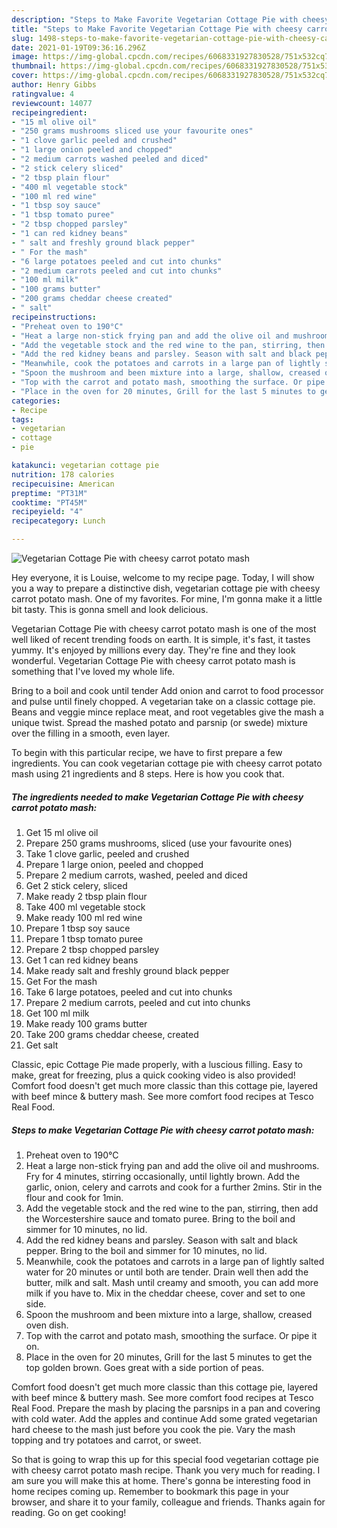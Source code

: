 ```yaml
---
description: "Steps to Make Favorite Vegetarian Cottage Pie with cheesy carrot potato mash"
title: "Steps to Make Favorite Vegetarian Cottage Pie with cheesy carrot potato mash"
slug: 1498-steps-to-make-favorite-vegetarian-cottage-pie-with-cheesy-carrot-potato-mash
date: 2021-01-19T09:36:16.296Z
image: https://img-global.cpcdn.com/recipes/6068331927830528/751x532cq70/vegetarian-cottage-pie-with-cheesy-carrot-potato-mash-recipe-main-photo.jpg
thumbnail: https://img-global.cpcdn.com/recipes/6068331927830528/751x532cq70/vegetarian-cottage-pie-with-cheesy-carrot-potato-mash-recipe-main-photo.jpg
cover: https://img-global.cpcdn.com/recipes/6068331927830528/751x532cq70/vegetarian-cottage-pie-with-cheesy-carrot-potato-mash-recipe-main-photo.jpg
author: Henry Gibbs
ratingvalue: 4
reviewcount: 14077
recipeingredient:
- "15 ml olive oil"
- "250 grams mushrooms sliced use your favourite ones"
- "1 clove garlic peeled and crushed"
- "1 large onion peeled and chopped"
- "2 medium carrots washed peeled and diced"
- "2 stick celery sliced"
- "2 tbsp plain flour"
- "400 ml vegetable stock"
- "100 ml red wine"
- "1 tbsp soy sauce"
- "1 tbsp tomato puree"
- "2 tbsp chopped parsley"
- "1 can red kidney beans"
- " salt and freshly ground black pepper"
- " For the mash"
- "6 large potatoes peeled and cut into chunks"
- "2 medium carrots peeled and cut into chunks"
- "100 ml milk"
- "100 grams butter"
- "200 grams cheddar cheese created"
- " salt"
recipeinstructions:
- "Preheat oven to 190°C"
- "Heat a large non-stick frying pan and add the olive oil and mushrooms. Fry for 4 minutes, stirring occasionally, until lightly brown. Add the garlic, onion, celery and carrots and cook for a further 2mins. Stir in the flour and cook for 1min."
- "Add the vegetable stock and the red wine to the pan, stirring, then add the Worcestershire sauce and tomato puree. Bring to the boil and simmer for 10 minutes, no lid."
- "Add the red kidney beans and parsley. Season with salt and black pepper. Bring to the boil and simmer for 10 minutes, no lid."
- "Meanwhile, cook the potatoes and carrots in a large pan of lightly salted water for 20 minutes or until both are tender. Drain well then add the butter, milk and salt. Mash until creamy and smooth, you can add more milk if you have to. Mix in the cheddar cheese, cover and set to one side."
- "Spoon the mushroom and been mixture into a large, shallow, creased oven dish."
- "Top with the carrot and potato mash, smoothing the surface. Or pipe it on."
- "Place in the oven for 20 minutes, Grill for the last 5 minutes to get the top golden brown. Goes great with a side portion of peas."
categories:
- Recipe
tags:
- vegetarian
- cottage
- pie

katakunci: vegetarian cottage pie 
nutrition: 178 calories
recipecuisine: American
preptime: "PT31M"
cooktime: "PT45M"
recipeyield: "4"
recipecategory: Lunch

---
```



![Vegetarian Cottage Pie with cheesy carrot potato mash](https://img-global.cpcdn.com/recipes/6068331927830528/751x532cq70/vegetarian-cottage-pie-with-cheesy-carrot-potato-mash-recipe-main-photo.jpg)

Hey everyone, it is Louise, welcome to my recipe page. Today, I will show you a way to prepare a distinctive dish, vegetarian cottage pie with cheesy carrot potato mash. One of my favorites. For mine, I'm gonna make it a little bit tasty. This is gonna smell and look delicious.

Vegetarian Cottage Pie with cheesy carrot potato mash is one of the most well liked of recent trending foods on earth. It is simple, it's fast, it tastes yummy. It's enjoyed by millions every day. They're fine and they look wonderful. Vegetarian Cottage Pie with cheesy carrot potato mash is something that I've loved my whole life.

Bring to a boil and cook until tender Add onion and carrot to food processor and pulse until finely chopped. A vegetarian take on a classic cottage pie. Beans and veggie mince replace meat, and root vegetables give the mash a unique twist. Spread the mashed potato and parsnip (or swede) mixture over the filling in a smooth, even layer.


To begin with this particular recipe, we have to first prepare a few ingredients. You can cook vegetarian cottage pie with cheesy carrot potato mash using 21 ingredients and 8 steps. Here is how you cook that.

<!--inarticleads1-->

##### The ingredients needed to make Vegetarian Cottage Pie with cheesy carrot potato mash:

1. Get 15 ml olive oil
1. Prepare 250 grams mushrooms, sliced (use your favourite ones)
1. Take 1 clove garlic, peeled and crushed
1. Prepare 1 large onion, peeled and chopped
1. Prepare 2 medium carrots, washed, peeled and diced
1. Get 2 stick celery, sliced
1. Make ready 2 tbsp plain flour
1. Take 400 ml vegetable stock
1. Make ready 100 ml red wine
1. Prepare 1 tbsp soy sauce
1. Prepare 1 tbsp tomato puree
1. Prepare 2 tbsp chopped parsley
1. Get 1 can red kidney beans
1. Make ready  salt and freshly ground black pepper
1. Get  For the mash
1. Take 6 large potatoes, peeled and cut into chunks
1. Prepare 2 medium carrots, peeled and cut into chunks
1. Get 100 ml milk
1. Make ready 100 grams butter
1. Take 200 grams cheddar cheese, created
1. Get  salt


Classic, epic Cottage Pie made properly, with a luscious filling. Easy to make, great for freezing, plus a quick cooking video is also provided! Comfort food doesn&#39;t get much more classic than this cottage pie, layered with beef mince &amp; buttery mash. See more comfort food recipes at Tesco Real Food. 

<!--inarticleads2-->

##### Steps to make Vegetarian Cottage Pie with cheesy carrot potato mash:

1. Preheat oven to 190°C
1. Heat a large non-stick frying pan and add the olive oil and mushrooms. Fry for 4 minutes, stirring occasionally, until lightly brown. Add the garlic, onion, celery and carrots and cook for a further 2mins. Stir in the flour and cook for 1min.
1. Add the vegetable stock and the red wine to the pan, stirring, then add the Worcestershire sauce and tomato puree. Bring to the boil and simmer for 10 minutes, no lid.
1. Add the red kidney beans and parsley. Season with salt and black pepper. Bring to the boil and simmer for 10 minutes, no lid.
1. Meanwhile, cook the potatoes and carrots in a large pan of lightly salted water for 20 minutes or until both are tender. Drain well then add the butter, milk and salt. Mash until creamy and smooth, you can add more milk if you have to. Mix in the cheddar cheese, cover and set to one side.
1. Spoon the mushroom and been mixture into a large, shallow, creased oven dish.
1. Top with the carrot and potato mash, smoothing the surface. Or pipe it on.
1. Place in the oven for 20 minutes, Grill for the last 5 minutes to get the top golden brown. Goes great with a side portion of peas.


Comfort food doesn&#39;t get much more classic than this cottage pie, layered with beef mince &amp; buttery mash. See more comfort food recipes at Tesco Real Food. Prepare the mash by placing the parsnips in a pan and covering with cold water. Add the apples and continue Add some grated vegetarian hard cheese to the mash just before you cook the pie. Vary the mash topping and try potatoes and carrot, or sweet. 

So that is going to wrap this up for this special food vegetarian cottage pie with cheesy carrot potato mash recipe. Thank you very much for reading. I am sure you will make this at home. There's gonna be interesting food in home recipes coming up. Remember to bookmark this page in your browser, and share it to your family, colleague and friends. Thanks again for reading. Go on get cooking!
